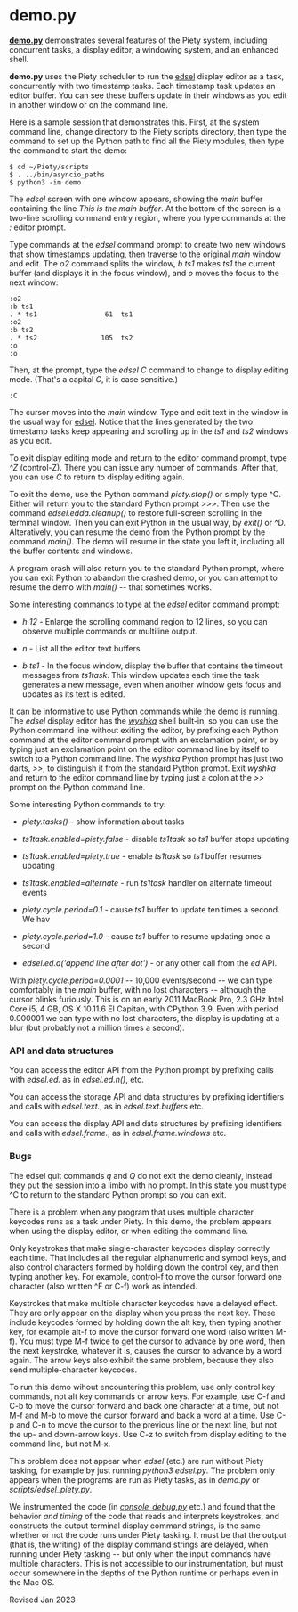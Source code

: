 
demo.py
=======

**[demo.py](demo.py)** demonstrates several features of the Piety system,
including concurrent tasks, a display editor, a windowing system,
and an enhanced shell.

**demo.py** uses the Piety scheduler to run the
[edsel](../editors/edsel) display editor as a task,
concurrently with two timestamp tasks.  Each timestamp task updates an
editor buffer.  You can see these buffers update in their windows as
you edit in another window or on the command line.

Here is a sample session that demonstrates this.  First, at the system
command line, change directory to the Piety scripts directory, then
type the command to set up the Python path to find all the Piety modules, 
then type the command to start the demo:

    $ cd ~/Piety/scripts
    $ . ../bin/asyncio_paths
    $ python3 -im demo

The *edsel* screen with one window appears, showing the *main* buffer
containing the line *This is the main buffer*.  At the bottom of the
screen is a two-line scrolling command entry region, where you type
commands at the *:* editor prompt.

Type commands at the *edsel* command prompt to create
two new windows that show timestamps updating, then traverse to
the original *main* window and edit.  The *o2* command splits the window,
*b ts1* makes *ts1* the current buffer (and displays it in the focus window),
and *o* moves the focus to the next window:

    :o2
    :b ts1
    . * ts1                 61  ts1
    :o2
    :b ts2
    . * ts2                105  ts2
    :o
    :o

Then, at the prompt, type the *edsel* *C* command to change to
display editing mode. (That's a capital *C*, it is case sensitive.)

    :C

The cursor moves into the *main* window.  Type and edit text
in the window in the usual way for [edsel](../editors/edsel).
Notice that the lines generated by the two timestamp
tasks keep appearing and
scrolling up in the *ts1* and *ts2* windows as you edit.

To exit display editing mode and return to the editor command prompt, type
*^Z*  (control-Z).  There you can issue any number of commands.
After that, you can use *C* to return to display editing again.

To exit the demo, use the Python command *piety.stop()* or simply type
^C.  Either will return you to the standard Python prompt *>>>*.  Then
use the command *edsel.edda.cleanup()* to restore full-screen
scrolling in the terminal window.  Then you can exit Python in the
usual way, by *exit()* or ^D.  Alteratively, you can resume the demo
from the Python prompt by the command *main()*.   The demo will resume
in the state you left it, including all the buffer contents and windows.

A program crash will also return you to the standard Python prompt,
where you can exit Python to abandon the crashed demo, or you can
attempt to resume the demo with *main()* -- that sometimes works.

Some interesting commands to type at the *edsel* editor command prompt:

 - *h 12* - Enlarge the scrolling command region to 12 lines, so 
 you can observe multiple commands or multiline output.

 - *n* - List all the editor text buffers.

 - *b ts1* - In the focus window, display the buffer that contains the
 timeout messages from *ts1task*.  This window updates each time the
 task generates a new message, even when another window gets focus
 and updates as its text is edited.

It can be informative to use Python commands while the demo is running.
The *edsel* display editor has the *[wyshka](../shells/wyshka.py)*
shell built-in, so you can use the Python command line without exiting
the editor, by prefixing each Python command at the editor command
prompt with an exclamation point, or by typing just an exclamation
point on the editor command line by itself to switch to a Python
command line.  The *wyshka* Python prompt has just two darts, *>>*,
to distinguish it from the standard Python prompt.  Exit *wyshka* and
return to the editor command line by typing just a colon at the *>>* prompt on
the Python command line.

Some interesting Python commands to try:

 - *piety.tasks()* - show information about tasks

 - *ts1task.enabled=piety.false* - disable *ts1task* so *ts1* buffer stops updating

 - *ts1task.enabled=piety.true* -  enable *ts1task* so *ts1* buffer resumes updating

 - *ts1task.enabled=alternate* - run *ts1task* handler on alternate timeout events

 - *piety.cycle.period=0.1* - cause *ts1* buffer to update ten times a second.  We hav

 - *piety.cycle.period=1.0* - cause *ts1* buffer to resume updating once a second

 - *edsel.ed.a('append line after dot')* - or any other call from the *ed* API.

With *piety.cycle.period=0.0001* -- 10,000 events/second -- we can type
comfortably in the *main* buffer, with no lost characters -- although 
the cursor blinks furiously.   This is on an
early 2011 MacBook Pro, 2.3 GHz Intel Core i5, 4 GB, OS X 10.11.6 El
Capitan, with CPython 3.9.  Even with period 0.000001 we can type with
no lost characters, the display is updating at a blur (but probably not
a million times a second).

### API and data structures ###

You can access the editor API from the Python prompt
by prefixing calls with *edsel.ed.* as in *edsel.ed.n()*, etc.

You can access the storage API and data structures by prefixing identifiers
and calls with *edsel.text.*, as in *edsel.text.buffers* etc.

You can access the display API and data structures by prefixing identifiers
and calls with *edsel.frame.*, as in *edsel.frame.windows* etc.

### Bugs ###

The edsel quit commands *q* and *Q* do not exit the demo cleanly, instead
they put the session into a limbo with no prompt.  In this state you
must type ^C to return to the standard Python prompt so you can exit.

There is a problem when any program that uses multiple character
keycodes runs as a task under Piety.  In this demo, the problem appears
when using the display editor, or when editing the command line.

Only keystrokes that make single-character keycodes display correctly
each time.  That includes all the regular alphanumeric and symbol keys,
and also control characters formed by holding down the control key,
and then typing another key. For example, control-f to move the cursor
forward one character (also written ^F or C-f) work as intended.

Keystrokes that make multiple character keycodes have a delayed
effect.  They are only appear on the display when you press the next
key.  These include keycodes formed by holding down the alt key, then
typing another key, for example alt-f to move the cursor forward one
word (also written M-f).  You must type M-f twice to get the cursor to
advance by one word, then the next keystroke, whatever it is, causes
the cursor to advance by a word again.  The arrow keys also exhibit
the same problem, because they also send multiple-character keycodes.

To run this demo wihout encountering this problem, use only control
key commands, not alt key commands or arrow keys.  For example, use
C-f and C-b to move the cursor forward and back one character at a
time, but not M-f and M-b to move the cursor forward and back a word
at a time.  Use C-p and C-n to move the cursor to the previous line or
the next line, but not the up- and down-arrow keys.   Use C-z to switch
from display editing to the command line, but not M-x.

This problem does not appear when *edsel* (etc.) are run without
Piety tasking, for example by just running *python3 edsel.py*.
The problem only appears when the programs are run as Piety tasks,
as in *demo.py* or *scripts/edsel_piety.py*.

We instrumented the code 
(in [*console_debug.py*](../console/console_debug.md) etc.) and found that
the behavior *and timing* of the code that reads and interprets
keystrokes, and constructs the output terminal display command
strings, is the same whether or not the code runs under Piety tasking.
It must be that the output (that is, the writing) of the display
command strings are delayed, when running under Piety tasking -- but
only when the input commands have multiple characters.  This is not
accessible to our instrumentation, but must occur somewhere in the
depths of the Python runtime or perhaps even in the Mac OS.

Revised Jan 2023
